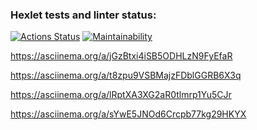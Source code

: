 ### Hexlet tests and linter status:
[![Actions Status](https://github.com/markwinboy/python-project-49/actions/workflows/hexlet-check.yml/badge.svg)](https://github.com/markwinboy/python-project-49/actions)
[![Maintainability](https://api.codeclimate.com/v1/badges/64ff6d5e82bc41fbc0f3/maintainability)](https://codeclimate.com/github/markwinboy/python-project-49/maintainability)

https://asciinema.org/a/jGzBtxi4iSB5ODHLzN9FyEfaR

https://asciinema.org/a/t8zpu9VSBMajzFDblGGRB6X3q

https://asciinema.org/a/lRptXA3XG2aR0tlmrp1Yu5CJr

https://asciinema.org/a/sYwE5JNOd6Crcpb77kg29HKYX
